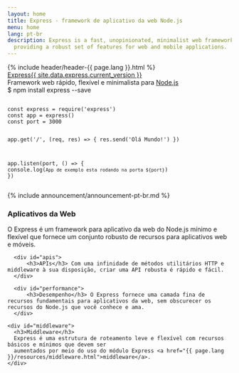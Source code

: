 ```yaml
---
layout: home
title: Express - framework de aplicativo da web Node.js
menu: home
lang: pt-br
description: Express is a fast, unopinionated, minimalist web framework for Node.js,
  providing a robust set of features for web and mobile applications.
---
```

<section id="home-content">
  {% include header/header-{{ page.lang }}.html %}
  <div id="overlay"></div>
  <div id="homepage-leftpane" class="pane">
    <section id="description">
         <div class="express"><a href="/">Express</a><a href="{{ page.lang }}/changelog/4x.html#{{ site.data.express.current_version }}" id="express-version">{{ site.data.express.current_version }}</a></div>
        <span class="description">Framework web rápido, flexível e minimalista para <a href='https://nodejs.org/en/'>Node.js</a></span>
    </section>
    <div id="install-command">$ npm install express --save</div>
  </div>
  
  <div id="homepage-rightpane" class="pane">
    <div id="quick-start">
      <pre><code class="language-javascript">
const express = require('express')
const app = express()
const port = 3000

app.get('/', (req, res) => {
  res.send('Olá Mundo!')
})

app.listen(port, () => {
  console.log(`App de exemplo esta rodando na porta ${port}`)
})
      </code></pre>
    </div>
  </div>
</section>

<section id="announcements">
  {% include announcement/announcement-pt-br.md %}
</section>

<section id="intro">

  <div id="boxes" class="clearfix">
      <div id="web-applications">
          <h3>Aplicativos da Web</h3> O Express é um framework para aplicativo da web do Node.js mínimo e flexível que fornece um conjunto robusto de recursos para aplicativos web e móveis.
      </div>

      <div id="apis">
          <h3>APIs</h3> Com uma infinidade de métodos utilitários HTTP e middleware à sua disposição, criar uma API robusta é rápido e fácil.
      </div>

      <div id="performance">
          <h3>Desempenho</h3> O Express fornece uma camada fina de recursos fundamentais para aplicativos da web, sem obscurecer os recursos do Node.js que você conhece e ama.
      </div>

    <div id="middleware">
      <h3>Middleware</h3>
      Express é uma estrutura de roteamento leve e flexível com recursos básicos e mínimos que devem ser 
      aumentados por meio do uso do módulo Express <a href="{{ page.lang }}/resources/middleware.html">middleware</a>.
    </div>
  </div>

</section>